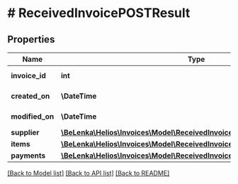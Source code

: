 # # ReceivedInvoicePOSTResult

## Properties

Name | Type | Description | Notes
------------ | ------------- | ------------- | -------------
**invoice_id** | **int** | Systémové číslo faktury [TabDokladyZbozi.ID] | [optional]
**created_on** | **\DateTime** | Datum a čas vytvoření záznamu [TabDokladyZbozi.DatPorizeniSkut] | [optional]
**modified_on** | **\DateTime** | Datum a čas změny záznamu [TabDokladyZbozi.DatZmeny] | [optional]
**supplier** | [**\BeLenka\Helios\Invoices\Model\ReceivedInvoicePOSTResultSupplier**](ReceivedInvoicePOSTResultSupplier.md) |  | [optional]
**items** | [**\BeLenka\Helios\Invoices\Model\ReceivedInvoicePOSTResultItemsInner[]**](ReceivedInvoicePOSTResultItemsInner.md) | Položky faktury | [optional]
**payments** | [**\BeLenka\Helios\Invoices\Model\ReceivedInvoicePOSTResultPaymentsInner[]**](ReceivedInvoicePOSTResultPaymentsInner.md) | Úhrady | [optional]

[[Back to Model list]](../../README.md#models) [[Back to API list]](../../README.md#endpoints) [[Back to README]](../../README.md)

